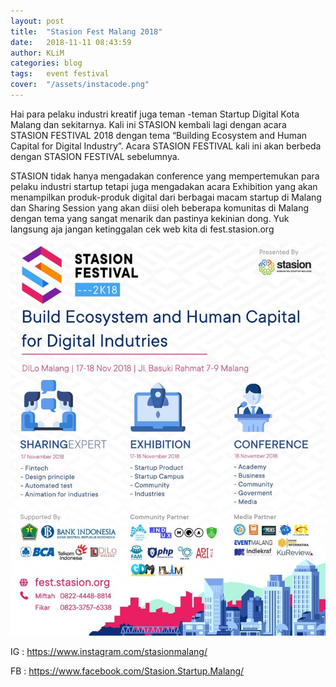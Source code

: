 ```yaml
---
layout: post
title:  "Stasion Fest Malang 2018"
date:   2018-11-11 08:43:59
author: KLiM
categories: blog
tags:	event festival
cover:  "/assets/instacode.png"
---
```


Hai para pelaku industri kreatif juga teman -teman Startup Digital Kota Malang dan sekitarnya. Kali ini STASION kembali lagi dengan acara STASION FESTIVAL 2018 dengan tema “Building Ecosystem and Human Capital for Digital Industry”. Acara STASION FESTIVAL kali ini akan berbeda dengan STASION FESTIVAL sebelumnya. 

STASION tidak hanya mengadakan conference yang mempertemukan para pelaku industri startup tetapi juga mengadakan acara Exhibition yang akan menampilkan produk-produk digital dari berbagai macam startup di Malang dan Sharing Session yang akan diisi oleh beberapa komunitas di Malang dengan tema yang sangat menarik dan pastinya kekinian dong. Yuk langsung aja jangan ketinggalan cek web kita di fest.stasion.org 

![](/assets/images/stasion-fest-malang.jpg)

IG : https://www.instagram.com/stasionmalang/

FB : https://www.facebook.com/Stasion.Startup.Malang/
